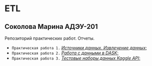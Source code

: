 # ETL
## Соколова Марина АДЭУ-201

Репозиторий практических работ. Отчеты.
- `Практическая работа 1.` [*Источники данных. Извлечение данных*;](https://github.com/MarinaSokolova111/ETL/blob/main/%D0%9F%D1%80%D0%B0%D0%BA%D1%82%D0%B8%D1%87%D0%B5%D1%81%D0%BA%D0%B0%D1%8F_%D1%80%D0%B0%D0%B1%D0%BE%D1%82%D0%B0_1_%D0%98%D1%81%D1%82%D0%BE%D1%87%D0%BD%D0%B8%D0%BA%D0%B8_%D0%B4%D0%B0%D0%BD%D0%BD%D1%8B%D1%85_%D0%98%D0%B7%D0%B2%D0%BB%D0%B5%D1%87%D0%B5%D0%BD%D0%B8%D0%B5_%D0%B4%D0%B0%D0%BD%D0%BD%D1%8B%D1%85.ipynb)
- `Практическая работа 2.` [*Работа с данными в DASK*;]()
- `Практическая работа 3.` [*Тестовые наборы данных Kaggle API*;]()
